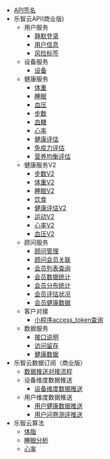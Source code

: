 

- [API签名](/develop-cloud/api/sign)
- 乐智云API(商业版)
   - 用户服务
      - [静默登录](/develop-cloud/user/login)
      - [用户信息](/develop-cloud/user/info)
      - [风险标签](/develop-cloud/user/label)
   - 设备服务
      - [设备](/develop-cloud/health/device)
   - 健康服务
      - [体重](/develop-cloud/health/weight)
      - [睡眠](/develop-cloud/health/sleep)
      - [血压](/develop-cloud/health/bloodpressure)
      - [步数](/develop-cloud/health/step)
      - [血糖](/develop-cloud/health/bloodsugar)
      - [心率](/develop-cloud/health/heartrate)
      - [健康评估](/develop-cloud/health/estimate)
      - [免疫力评估](/develop-cloud/v1/health/immune)
      - [营养均衡评估](/develop-cloud/v1/health/nutritionEval)
   - 健康服务V2
      - [步数V2](/develop-cloud/v2/health/step)
      - [体重V2](/develop-cloud/v2/health/weight)
      - [睡眠V2](/develop-cloud/v2/health/sleep)
      - [饮食](develop-cloud/v2/health/diet)
      - [健康评估V2](/develop-cloud/v2/health/estimate)
      - [运动V2](/develop-cloud/v2/health/exercise)
      - [心率V2](/develop-cloud/v2/health/heartrate)
      - [血压V2](/develop-cloud/v2/health/bp)​
   - 顾问服务
      - [顾问管理](/develop-cloud/counselor/manage)
      - [顾问会员关联](/develop-cloud/counselor/relation)
      - [会员列表查询](/develop-cloud/counselor/list)
      - [会员数据统计](/develop-cloud/counselor/data)
      - [会员分布统计](/develop-cloud/counselor/distribute)
      - [会员评估状况](/develop-cloud/counselor/evaluation)
      - [会员健康数据](/develop-cloud/counselor/healthdata)
   - 客户对接
      - [小程序access_token查询](/develop-cloud/dock/token)
   - 数据服务
      - [接口说明](/develop-cloud/data/explain)
      - [访问留存](/develop-cloud/data/retention)
      - [健康数据](/develop-cloud/data/health)
- 乐智云数据订阅（商业版）
   - [数据推送对接流程](/develop-cloud/datapush/common)
   - 设备维度数据推送
      - [设备维度数据推送](/develop-cloud/datapush/device/healthdata)
   - 用户维度数据推送
      - [用户健康数据推送](/develop-cloud/datapush/user/healthdata)
      - [用户问卷测评推送](/develop-cloud/datapush/questionnaire)
- 乐智云算法
   - [体脂](/develop-cloud/algorithm/fat)
   - [睡眠分析](/develop-cloud/algorithm/sleep)
   - [心率](/develop-cloud/algorithm/heartrate)




